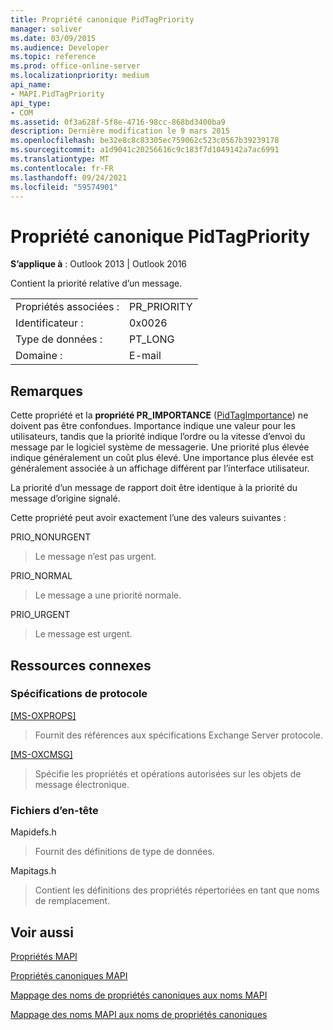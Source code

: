 ```yaml
---
title: Propriété canonique PidTagPriority
manager: soliver
ms.date: 03/09/2015
ms.audience: Developer
ms.topic: reference
ms.prod: office-online-server
ms.localizationpriority: medium
api_name:
- MAPI.PidTagPriority
api_type:
- COM
ms.assetid: 0f3a628f-5f8e-4716-98cc-868bd3400ba9
description: Dernière modification le 9 mars 2015
ms.openlocfilehash: be32e8c8c83305ec759062c523c0567b39239178
ms.sourcegitcommit: a1d9041c20256616c9c183f7d1049142a7ac6991
ms.translationtype: MT
ms.contentlocale: fr-FR
ms.lasthandoff: 09/24/2021
ms.locfileid: "59574901"
---
```

# <a name="pidtagpriority-canonical-property"></a>Propriété canonique PidTagPriority

  
  
**S’applique à** : Outlook 2013 | Outlook 2016 
  
Contient la priorité relative d’un message.
  
|||
|:-----|:-----|
|Propriétés associées :  <br/> |PR_PRIORITY  <br/> |
|Identificateur :  <br/> |0x0026  <br/> |
|Type de données :  <br/> |PT_LONG  <br/> |
|Domaine :  <br/> |E-mail  <br/> |
   
## <a name="remarks"></a>Remarques

Cette propriété et la **propriété PR_IMPORTANCE** ([PidTagImportance](pidtagimportance-canonical-property.md)) ne doivent pas être confondues. Importance indique une valeur pour les utilisateurs, tandis que la priorité indique l’ordre ou la vitesse d’envoi du message par le logiciel système de messagerie. Une priorité plus élevée indique généralement un coût plus élevé. Une importance plus élevée est généralement associée à un affichage différent par l’interface utilisateur.
  
La priorité d’un message de rapport doit être identique à la priorité du message d’origine signalé.
  
Cette propriété peut avoir exactement l’une des valeurs suivantes :
  
PRIO_NONURGENT 
  
> Le message n’est pas urgent.
    
PRIO_NORMAL 
  
> Le message a une priorité normale.
    
PRIO_URGENT 
  
> Le message est urgent.
    
## <a name="related-resources"></a>Ressources connexes

### <a name="protocol-specifications"></a>Spécifications de protocole

[[MS-OXPROPS]](https://msdn.microsoft.com/library/f6ab1613-aefe-447d-a49c-18217230b148%28Office.15%29.aspx)
  
> Fournit des références aux spécifications Exchange Server protocole.
    
[[MS-OXCMSG]](https://msdn.microsoft.com/library/7fd7ec40-deec-4c06-9493-1bc06b349682%28Office.15%29.aspx)
  
> Spécifie les propriétés et opérations autorisées sur les objets de message électronique.
    
### <a name="header-files"></a>Fichiers d’en-tête

Mapidefs.h
  
> Fournit des définitions de type de données.
    
Mapitags.h
  
> Contient les définitions des propriétés répertoriées en tant que noms de remplacement.
    
## <a name="see-also"></a>Voir aussi



[Propriétés MAPI](mapi-properties.md)
  
[Propriétés canoniques MAPI](mapi-canonical-properties.md)
  
[Mappage des noms de propriétés canoniques aux noms MAPI](mapping-canonical-property-names-to-mapi-names.md)
  
[Mappage des noms MAPI aux noms de propriétés canoniques](mapping-mapi-names-to-canonical-property-names.md)

